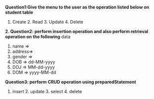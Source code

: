 **Question1:Give the menu to the user as the operation listed below on student table**
1. Create 2. Read 3. Update 4. Delete

**2. Question2: perform insertion operation and also perform retrieval operation on the following**
data
1. name =>
2. address=>
3. gender =>
4. DOB => dd-MM-yyyy
5. DOJ => MM-dd-yyyy
6. DOM => yyyy-MM-dd

**Question3: perform CRUD operation using preparedStatement**
1. insert 2. update 3. select 4. delete